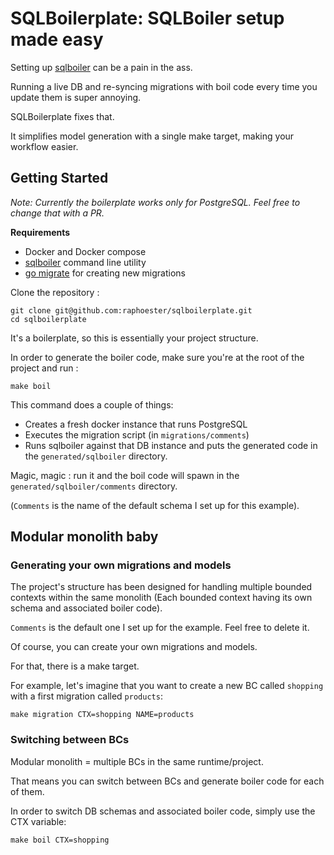 # SQLBoilerplate: SQLBoiler setup made easy

Setting up [sqlboiler](github.com/volatiletech/sqlboiler) can be a pain in the ass.

Running a live DB and re-syncing migrations with boil code every time you update them is super annoying.

SQLBoilerplate fixes that.

It simplifies model generation with a single make target, making your workflow easier.

## Getting Started

*Note: Currently the boilerplate works only for PostgreSQL. Feel free to change that with a PR.* 

**Requirements**
- Docker and Docker compose 
- [sqlboiler](github.com/volatiletech/sqlboiler) command line utility
- [go migrate](https://github.com/golang-migrate/migrate) for creating new migrations

Clone the repository :
```shell
git clone git@github.com:raphoester/sqlboilerplate.git
cd sqlboilerplate
```

It's a boilerplate, so this is essentially your project structure. 

In order to generate the boiler code, make sure you're at the root of the project and run :
```shell
make boil 
```

This command does a couple of things: 
- Creates a fresh docker instance that runs PostgreSQL
- Executes the migration script (in `migrations/comments`)
- Runs sqlboiler against that DB instance and puts the generated code in the `generated/sqlboiler` directory.

Magic, magic : run it and the boil code will spawn in the `generated/sqlboiler/comments` directory.

(`Comments` is the name of the default schema I set up for this example).

## Modular monolith baby

### Generating your own migrations and models

The project's structure has been designed for handling multiple bounded contexts within the same monolith 
(Each bounded context having its own schema and associated boiler code).

`Comments` is the default one I set up for the example.
Feel free to delete it.

Of course, you can create your own migrations and models.

For that, there is a make target.

For example, let's imagine that you want to create a new BC called `shopping` with a first migration called `products`:

```shell
make migration CTX=shopping NAME=products
````

### Switching between BCs

Modular monolith = multiple BCs in the same runtime/project.

That means you can switch between BCs and generate boiler code for each of them.

In order to switch DB schemas and associated boiler code, simply use the CTX variable:
```shell
make boil CTX=shopping
```

